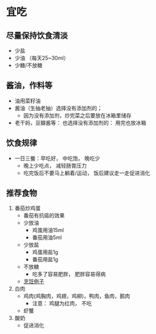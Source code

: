 # 宜吃

## 尽量保持饮食清淡
- 少盐
- 少油 （每天25~30ml）
- 少糖/不放糖

## 酱油，作料等
- 油用菜籽油
- 酱油（生抽老抽）选择没有添加剂的；
    - 因为没有添加剂，炒完菜之后要放在冰箱里储存
- 老干妈，豆瓣酱等： 也选择没有添加剂的： 用完也放冰箱

## 饮食规律
- 一日三餐：早吃好， 中吃饱， 晚吃少
    - 晚上少吃点， 减轻肠胃压力
    - 吃完饭后不要马上躺着/运动， 饭后建议走一走促进消化

## 推荐食物
1. 番茄炒鸡蛋
    - 番茄有抗癌的效果
    - 少放油
        - 鸡蛋用油15ml
        - 番茄用油5ml
    - 少放盐
        - 鸡蛋用盐1g
        - 番茄用盐1g
    - 不放糖
        - 吃多了容易肥胖， 肥胖容易得病
    - [烹饪例子](https://lanfanapp.com/recipe/2039/)
2. 白肉
    - 鸡肉(鸡胸肉，鸡翅，鸡柳)，鸭肉，鱼肉，鹅肉
        - 注意： 鸡腿为红肉， 不吃
    - 虾蟹
3. 酸奶
    - 促进消化 
